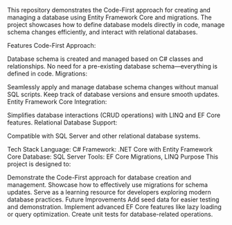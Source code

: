 This repository demonstrates the Code-First approach for creating and managing a database using Entity Framework Core and migrations. 
The project showcases how to define database models directly in code, manage schema changes efficiently, and interact with relational databases.

Features
Code-First Approach:

Database schema is created and managed based on C# classes and relationships.
No need for a pre-existing database schema—everything is defined in code.
Migrations:

Seamlessly apply and manage database schema changes without manual SQL scripts.
Keep track of database versions and ensure smooth updates.
Entity Framework Core Integration:

Simplifies database interactions (CRUD operations) with LINQ and EF Core features.
Relational Database Support:

Compatible with SQL Server and other relational database systems.

Tech Stack
Language: C#
Framework: .NET Core with Entity Framework Core
Database: SQL Server
Tools: EF Core Migrations, LINQ
Purpose
This project is designed to:

Demonstrate the Code-First approach for database creation and management.
Showcase how to effectively use migrations for schema updates.
Serve as a learning resource for developers exploring modern database practices.
Future Improvements
Add seed data for easier testing and demonstration.
Implement advanced EF Core features like lazy loading or query optimization.
Create unit tests for database-related operations.
